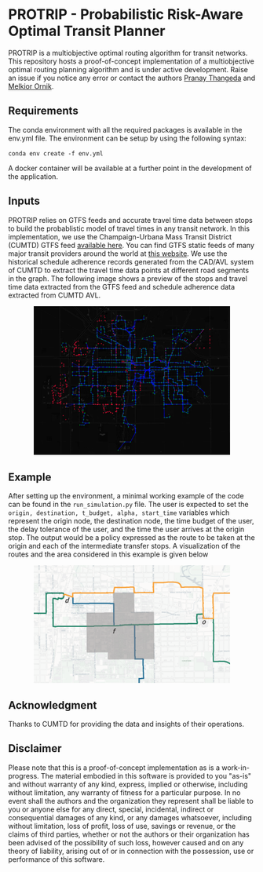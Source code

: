 PROTRIP - Probabilistic Risk-Aware Optimal Transit Planner
==========================================================
PROTRIP is a multiobjective optimal routing algorithm for transit networks. This repository hosts a proof-of-concept implementation of a multiobjective optimal routing planning algorithm and is under active development. Raise an issue if you notice any error or contact the authors [Pranay Thangeda](mailto:pranayt2@illinois.edu) and [Melkior Ornik](mailto:mornik@illinois.edu).

## Requirements
The conda environment with all the required packages is available in the env.yml file. The environment can be setup by using the following syntax:

```
conda env create -f env.yml
```

A docker container will be available at a further point in the development of the application. 

## Inputs
PROTRIP relies on GTFS feeds and accurate travel time data between stops to build the probablistic model of travel times in any transit network. In this implementation, we use the Champaign-Urbana Mass Transit District (CUMTD) GTFS feed [available here](https://developer.cumtd.com/). You can find GTFS static feeds of many major transit providers around the world at [this website](https://transitfeeds.com/). We use the historical schedule adherence records generated from the CAD/AVL system of CUMTD to extract the travel time data points at different road segments in the graph. The following image shows a preview of the stops and travel time data extracted from the GTFS feed and schedule adherence data extracted from CUMTD AVL.

<p align="center">
  <img src="https://github.com/pthangeda/protrip/blob/master/files/map_extractedata.PNG" width="400" title="Visualization of Extracted Data">
</p>

## Example
After setting up the environment, a minimal working example of the code can be found in the `run_simulation.py` file. The user is expected to set the `origin, destination, t_budget, alpha, start_time` variables which represent the origin node, the destination node, the time budget of the user, the delay tolerance of the user, and the time the user arrives at the origin stop. The output would be a policy expressed as the route to be taken at the origin and each of the intermediate transfer stops. A visualization of the routes and the area considered in this example is given below

<p align="center">
  <img src="https://github.com/pthangeda/protrip/blob/master/files/map_casestudy.png" width="400" title="Map of Case Study">
</p>

## Acknowledgment
Thanks to CUMTD for providing the data and insights of their operations. 

## Disclaimer
Please note that this is a proof-of-concept implementation as is a work-in-progress. The material embodied in this software is provided to you "as-is" and without warranty of any kind, express, implied or otherwise, including without limitation, any warranty of fitness for a particular purpose. In no event shall the authors and the organization they represent shall be liable to you or anyone else for any direct, special, incidental, indirect or consequential damages of any kind, or any damages whatsoever, including without limitation, loss of profit, loss of use, savings or revenue, or the claims of third parties, whether or not the authors or their organization has been advised of the possibility of such loss, however caused and on any theory of liability, arising out of or in connection with the possession, use or performance of this software.
